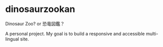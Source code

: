 # dinosaurzookan
Dinosaur Zoo? or 恐竜図鑑？

A personal project. My goal is to build a responsive and accessible multi-lingual site.
